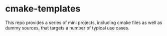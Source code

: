 cmake-templates
===============
This repo provides a series of mini projects, including cmake files as well as dummy sources, that targets a number of typical use cases.
